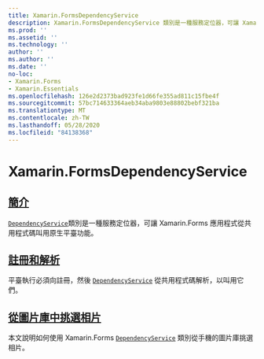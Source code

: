 ```yaml
---
title: Xamarin.FormsDependencyService
description: Xamarin.FormsDependencyService 類別是一種服務定位器，可讓 Xamarin.Forms 應用程式從共用程式碼叫用原生平臺功能。
ms.prod: ''
ms.assetid: ''
ms.technology: ''
author: ''
ms.author: ''
ms.date: ''
no-loc:
- Xamarin.Forms
- Xamarin.Essentials
ms.openlocfilehash: 126e2d2373bad923fe1d66fe355ad811c15fbe4f
ms.sourcegitcommit: 57bc714633364aeb34aba9803e88802bebf321ba
ms.translationtype: MT
ms.contentlocale: zh-TW
ms.lasthandoff: 05/28/2020
ms.locfileid: "84138368"
---
```

# <a name="xamarinforms-dependencyservice"></a>Xamarin.FormsDependencyService

## <a name="introduction"></a>[簡介](introduction.md)

[`DependencyService`](xref:Xamarin.Forms.DependencyService)類別是一種服務定位器，可讓 Xamarin.Forms 應用程式從共用程式碼叫用原生平臺功能。

## <a name="registration-and-resolution"></a>[註冊和解析](registration-and-resolution.md)

平臺執行必須向註冊，然後 [`DependencyService`](xref:Xamarin.Forms.DependencyService) 從共用程式碼解析，以叫用它們。

## <a name="picking-a-photo-from-the-library"></a>[從圖片庫中挑選相片](photo-picker.md)

本文說明如何使用 Xamarin.Forms [`DependencyService`](xref:Xamarin.Forms.DependencyService) 類別從手機的圖片庫挑選相片。
